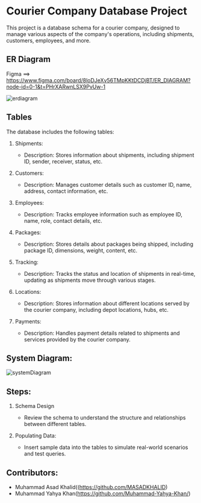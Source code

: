 
# Courier Company Database Project

This project is a database schema for a courier company, designed to manage various aspects of the company's operations, including shipments, customers, employees, and more.

## ER Diagram
Figma ==> https://www.figma.com/board/8loDJeXv56TMpKKtDCDjBT/ER_DIAGRAM?node-id=0-1&t=PHrXARwnLSX9PvUw-1

![erdiagram](https://github.com/user-attachments/assets/92d83a08-4cb8-45ea-bbff-cc4348691244)


## Tables

The database includes the following tables:

1. Shipments:
   - Description: Stores information about shipments, including shipment ID, sender, receiver, status, etc.
   
2. Customers:
   - Description: Manages customer details such as customer ID, name, address, contact information, etc.
   
3. Employees:
   - Description: Tracks employee information such as employee ID, name, role, contact details, etc.
   
4. Packages:
   - Description: Stores details about packages being shipped, including package ID, dimensions, weight, content, etc.
   
5. Tracking:
   - Description: Tracks the status and location of shipments in real-time, updating as shipments move through various stages.
   
6. Locations:
   - Description: Stores information about different locations served by the courier company, including depot locations, hubs, etc.
      
7. Payments:
   - Description: Handles payment details related to shipments and services provided by the courier company.

## System Diagram:


![systemDiagram](https://github.com/user-attachments/assets/3cb4eeff-4874-4789-8521-fb8b31c96870)


## Steps:
1. Schema Design
   - Review the schema to understand the structure and relationships between different tables.
   
2. Populating Data:
   - Insert sample data into the tables to simulate real-world scenarios and test queries.

## Contributors:

- Muhammad Asad Khalid((https://github.com/MASADKHALID)
- Muhammad Yahya Khan(https://github.com/Muhammad-Yahya-Khan/)




